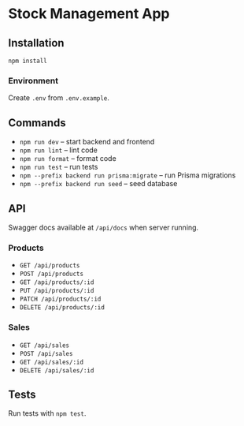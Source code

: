 # Stock Management App

## Installation

```
npm install
```

### Environment

Create `.env` from `.env.example`.

## Commands

- `npm run dev` – start backend and frontend
- `npm run lint` – lint code
- `npm run format` – format code
- `npm run test` – run tests
- `npm --prefix backend run prisma:migrate` – run Prisma migrations
- `npm --prefix backend run seed` – seed database

## API

Swagger docs available at `/api/docs` when server running.

### Products

- `GET /api/products`
- `POST /api/products`
- `GET /api/products/:id`
- `PUT /api/products/:id`
- `PATCH /api/products/:id`
- `DELETE /api/products/:id`

### Sales

- `GET /api/sales`
- `POST /api/sales`
- `GET /api/sales/:id`
- `DELETE /api/sales/:id`

## Tests

Run tests with `npm test`.

